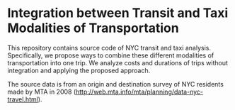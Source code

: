 # Integration between Transit and Taxi Modalities of Transportation

This repository contains source code of NYC transit and taxi analysis.
Specifically, we propose ways to combine these different modalities of transportation into one trip. We analyze costs and durations of trips without integration and applying the proposed approach.

The source data is from an origin and destination survey of NYC residents made by MTA in 2008 (http://web.mta.info/mta/planning/data-nyc-travel.html).
